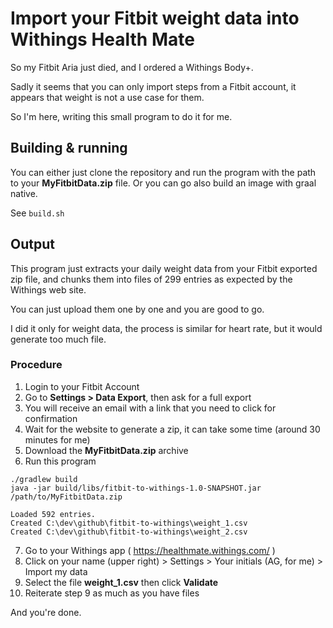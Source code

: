 # Import your Fitbit weight data into Withings Health Mate

So my Fitbit Aria just died, and I ordered a Withings Body+. 

Sadly it seems that you can only import steps from a Fitbit account, 
it appears that weight is not a use case for them. 

So I'm here, writing this small program to do it for me.

## Building & running

You can either just clone the repository and run the program with the path to your **MyFitbitData.zip** file.
Or you can go also build an image with graal native.

See `build.sh`

## Output

This program just extracts your daily weight data from your Fitbit exported zip file, and chunks them into files of 299 entries
as expected by the Withings web site.

You can just upload them one by one and you are good to go.

I did it only for weight data, the process is similar for heart rate, but it would generate too much file.

### Procedure

1. Login to your Fitbit Account
2. Go to **Settings > Data Export**, then ask for a full export
3. You will receive an email with a link that you need to click for confirmation
4. Wait for the website to generate a zip, it can take some time (around 30 minutes for me)
5. Download the **MyFitbitData.zip** archive
6. Run this program
```shell
./gradlew build
java -jar build/libs/fitbit-to-withings-1.0-SNAPSHOT.jar /path/to/MyFitbitData.zip

Loaded 592 entries.
Created C:\dev\github\fitbit-to-withings\weight_1.csv
Created C:\dev\github\fitbit-to-withings\weight_2.csv
```
7. Go to your Withings app ( https://healthmate.withings.com/ )
8. Click on your name (upper right) > Settings > Your initials (AG, for me) > Import my data
9. Select the file **weight_1.csv** then click **Validate**
10. Reiterate step 9 as much as you have files

And you're done.

